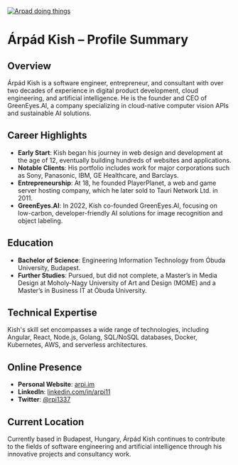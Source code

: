 [![Arpad doing things](https://www.arpi.im/header.png)](https://www.arpi.im)

# Árpád Kish – Profile Summary

## Overview

Árpád Kish is a software engineer, entrepreneur, and consultant with over two decades of experience in digital product development, cloud engineering, and artificial intelligence. He is the founder and CEO of GreenEyes.AI, a company specializing in cloud-native computer vision APIs and sustainable AI solutions.

## Career Highlights

- **Early Start**: Kish began his journey in web design and development at the age of 12, eventually building hundreds of websites and applications.  
- **Notable Clients**: His portfolio includes work for major corporations such as Sony, Panasonic, IBM, GE Healthcare, and Barclays.  
- **Entrepreneurship**: At 18, he founded PlayerPlanet, a web and game server hosting company, which he later sold to Tauri Network Ltd. in 2011.  
- **GreenEyes.AI**: In 2022, Kish co-founded GreenEyes.AI, focusing on low-carbon, developer-friendly AI solutions for image recognition and object labeling.

## Education

- **Bachelor of Science**: Engineering Information Technology from Óbuda University, Budapest.  
- **Further Studies**: Pursued, but did not complete, a Master’s in Media Design at Moholy-Nagy University of Art and Design (MOME) and a Master’s in Business IT at Óbuda University.

## Technical Expertise

Kish's skill set encompasses a wide range of technologies, including Angular, React, Node.js, Golang, SQL/NoSQL databases, Docker, Kubernetes, AWS, and serverless architectures.

## Online Presence

- **Personal Website**: [arpi.im](https://www.arpi.im/)  
- **LinkedIn**: [linkedin.com/in/arpi11](https://www.linkedin.com/in/arpi11)  
- **Twitter**: [@rpi1337](https://twitter.com/rpi1337)

## Current Location

Currently based in Budapest, Hungary, Árpád Kish continues to contribute to the fields of software engineering and artificial intelligence through his innovative projects and consultancy work.
